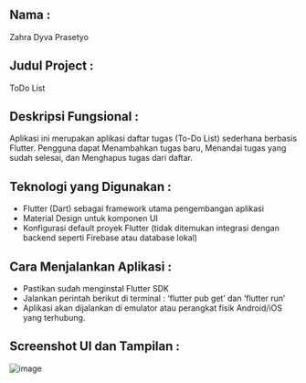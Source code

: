 ## Nama :
Zahra Dyva Prasetyo
## Judul Project :
ToDo List
## Deskripsi Fungsional :
Aplikasi ini merupakan aplikasi daftar tugas (To-Do List) sederhana berbasis Flutter. Pengguna dapat Menambahkan tugas baru, Menandai tugas yang sudah selesai, dan Menghapus tugas dari daftar.
## Teknologi yang Digunakan :
- Flutter (Dart) sebagai framework utama pengembangan aplikasi
- Material Design untuk komponen UI
- Konfigurasi default proyek Flutter (tidak ditemukan integrasi dengan backend seperti Firebase atau database lokal)
## Cara Menjalankan Aplikasi :
- Pastikan sudah menginstal Flutter SDK
- Jalankan perintah berikut di terminal : ‘flutter pub get’ dan ‘flutter run’
- Aplikasi akan dijalankan di emulator atau perangkat fisik Android/iOS yang terhubung.
## Screenshot UI dan Tampilan :

![image](https://github.com/user-attachments/assets/db151e34-a3b1-4820-81d8-e71cecdc0d21)
